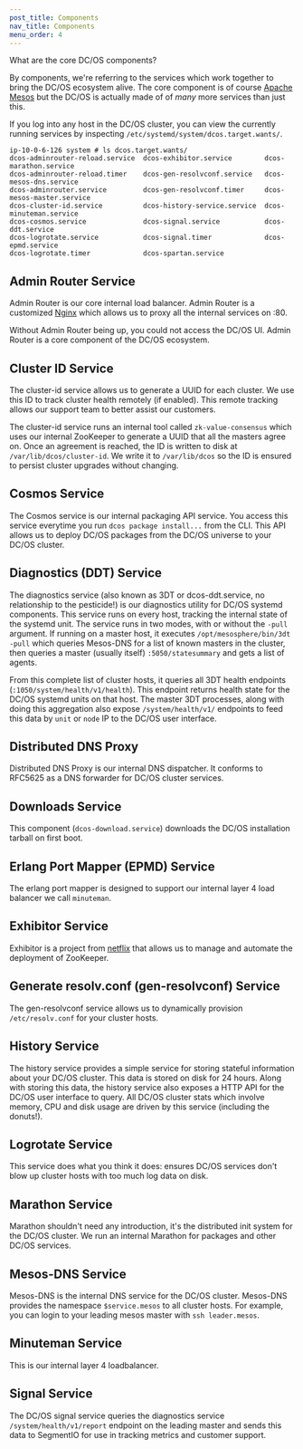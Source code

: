 ```yaml
---
post_title: Components
nav_title: Components
menu_order: 4
---
```


What are the core DC/OS components?
<!--more-->
By components, we're referring to the services which work together to bring the DC/OS ecosystem alive. The core component is of course [Apache Mesos](http://mesos.apache.org/) but the DC/OS is actually made of of *many* more services than just this.

If you log into any host in the DC/OS cluster, you can view the currently running services by inspecting `/etc/systemd/system/dcos.target.wants/`.

```
ip-10-0-6-126 system # ls dcos.target.wants/
dcos-adminrouter-reload.service  dcos-exhibitor.service        dcos-marathon.service
dcos-adminrouter-reload.timer    dcos-gen-resolvconf.service   dcos-mesos-dns.service
dcos-adminrouter.service         dcos-gen-resolvconf.timer     dcos-mesos-master.service
dcos-cluster-id.service          dcos-history-service.service  dcos-minuteman.service
dcos-cosmos.service              dcos-signal.service           dcos-ddt.service
dcos-logrotate.service           dcos-signal.timer             dcos-epmd.service
dcos-logrotate.timer             dcos-spartan.service
```

## Admin Router Service
Admin Router is our core internal load balancer. Admin Router is a customized [Nginx](https://www.nginx.com/resources/wiki/) which allows us to proxy all the internal services on :80.

Without Admin Router being up, you could not access the DC/OS UI. Admin Router is a core component of the DC/OS ecosystem.


## Cluster ID Service
The cluster-id service allows us to generate a UUID for each cluster. We use this ID to track cluster health remotely (if enabled). This remote tracking allows our support team to better assist our customers.

The cluster-id service runs an internal tool called `zk-value-consensus` which uses our internal ZooKeeper to generate a UUID that all the masters agree on. Once an agreement is reached, the ID is written to disk at `/var/lib/dcos/cluster-id`. We write it to `/var/lib/dcos` so the ID is ensured to persist cluster upgrades without changing.


## Cosmos Service
The Cosmos service is our internal packaging API service. You access this service everytime you run `dcos package install...` from the CLI. This API allows us to deploy DC/OS packages from the DC/OS universe to your DC/OS cluster.


## Diagnostics (DDT) Service
The diagnostics service (also known as 3DT or dcos-ddt.service, no relationship to the pesticide!) is our diagnostics utility for DC/OS systemd components. This service runs on every host, tracking the internal state of the systemd unit. The service runs in two modes, with or without the `-pull` argument. If running on a master host, it executes `/opt/mesosphere/bin/3dt -pull` which queries Mesos-DNS for a list of known masters in the cluster, then queries a master (usually itself) `:5050/statesummary` and gets a list of agents.

From this complete list of cluster hosts, it queries all 3DT health endpoints (`:1050/system/health/v1/health`). This endpoint returns health state for the DC/OS systemd units on that host. The master 3DT processes, along with doing this aggregation also expose `/system/health/v1/` endpoints to feed this data by `unit` or `node` IP to the DC/OS user interface.


## Distributed DNS Proxy
Distributed DNS Proxy is our internal DNS dispatcher. It conforms to RFC5625 as a DNS forwarder for DC/OS cluster services.

## Downloads Service
This component (`dcos-download.service`) downloads the DC/OS installation tarball on first boot.

## Erlang Port Mapper (EPMD) Service
The erlang port mapper is designed to support our internal layer 4 load balancer we call `minuteman`.


## Exhibitor Service
Exhibitor is a project from [netflix](https://github.com/Netflix/exhibitor) that allows us to manage and automate the deployment of ZooKeeper.


## Generate resolv.conf (gen-resolvconf) Service
The gen-resolvconf service allows us to dynamically provision `/etc/resolv.conf` for your cluster hosts.


## History Service
The history service provides a simple service for storing stateful information about your DC/OS cluster. This data is stored on disk for 24 hours. Along with storing this data, the history service also exposes a HTTP API for the DC/OS user interface to query. All DC/OS cluster stats which involve memory, CPU and disk usage are driven by this service (including the donuts!).


## Logrotate Service
This service does what you think it does: ensures DC/OS services don't blow up cluster hosts with too much log data on disk.


## Marathon Service
Marathon shouldn't need any introduction, it's the distributed init system for the DC/OS cluster. We run an internal Marathon for packages and other DC/OS services.


## Mesos-DNS Service
Mesos-DNS is the internal DNS service for the DC/OS cluster. Mesos-DNS provides the namespace `$service.mesos` to all cluster hosts. For example, you can login to your leading mesos master with `ssh leader.mesos`.


## Minuteman Service
This is our internal layer 4 loadbalancer.


## Signal Service
The DC/OS signal service queries the diagnostics service `/system/health/v1/report` endpoint on the leading master and sends this data to SegmentIO for use in tracking metrics and customer support.
